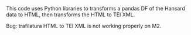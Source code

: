 This code uses Python libraries to transforms a pandas DF of the Hansard data to HTML, then transforms the HTML to TEI XML. 

Bug: trafilatura HTML to TEI XML is not working properly on M2.  
